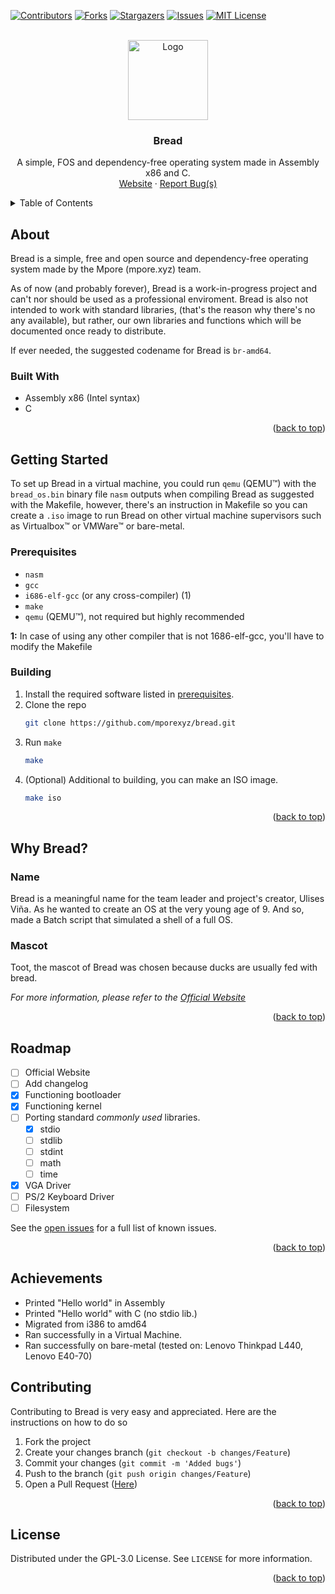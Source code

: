 <div id="top"></div>

[![Contributors][contributors-shield]][contributors-url] [![Forks][forks-shield]][forks-url] [![Stargazers][stars-shield]][stars-url] [![Issues][issues-shield]][issues-url] [![MIT License][license-shield]][license-url]

<br />

<div align="center">
  <a href="https://github.com/mporexyz/bread">
    <img src="https://i.imgur.com/qCGPXol.png" alt="Logo" width="128">
  </a>

  <h3 align="center">Bread</h3>

  <p align="center">
    A simple, FOS and dependency-free operating system made in Assembly x86 and C.
    <br />
    <a href="https://mpore.xyz/bread/">Website</a>
    ·
    <a href="https://github.com/mporexyz/bread/issues">Report Bug(s)</a>
  </p>

</div>

<details>
  <summary>Table of Contents</summary>
  <ol>
    <li>
      <a href="#about">About</a>
      <ul>
        <li><a href="#built-with">Built With</a></li>
      </ul>
    </li>
    <li>
      <a href="#getting-started">Getting Started</a>
      <ul>
        <li><a href="#prerequisites">Prerequisites</a></li>
        <li><a href="#building">Building</a></li>
      </ul>
    </li>
    <li><a href="#why">Why Bread?</a></li>
      <ul>
        <li><a href="#name">Name</a></li>
        <li><a href="#mascot">Mascot</a></li>
      </ul>
    <li><a href="#roadmap">Roadmap</a></li>
    <li><a href="#achievements">Achievements</a></li>
    <li><a href="#contributing">Contributing</a></li>
    <li><a href="#license">License</a></li>
  </ol>
</details>



## About

Bread is a simple, free and open source and dependency-free operating system made by the Mpore (mpore.xyz) team.

As of now (and probably forever), Bread is a work-in-progress project and can't nor should be used as a professional enviroment. Bread is also not intended to work with standard libraries, (that's the reason why there's no any available), but rather, our own libraries and functions which will be documented once ready to distribute.

If ever needed, the suggested codename for Bread is `br-amd64`.

### Built With

* Assembly x86 (Intel syntax)
* C

<p align="right">(<a href="#top">back to top</a>)</p>

## Getting Started

To set up Bread in a virtual machine, you could run `qemu` (QEMU™) with the `bread_os.bin` binary file `nasm` outputs when compiling Bread as suggested with the Makefile, however, there's an instruction in Makefile so you can create a `.iso` image to run Bread on other virtual machine supervisors such as Virtualbox™ or VMWare™ or bare-metal.

### Prerequisites

* `nasm`
* `gcc`
* `i686-elf-gcc` (or any cross-compiler) (1)
* `make`
* `qemu` (QEMU™), not required but highly recommended

**1:** In case of using any other compiler that is not 1686-elf-gcc, you'll have to modify the Makefile

### Building

1. Install the required software listed in <a href="#prerequisites">prerequisites</a>.
2. Clone the repo
   ```sh
   git clone https://github.com/mporexyz/bread.git
   ```
3. Run `make`
   ```sh
   make
   ```
4. (Optional) Additional to building, you can make an ISO image.
   ```sh
   make iso
   ```

<p align="right">(<a href="#top">back to top</a>)</p>



## Why Bread?

### Name

Bread is a meaningful name for the team leader and project's creator, Ulises Viña. As he wanted to create an OS at the very young age of 9. And so, made a Batch script that simulated a shell of a full OS.

### Mascot

Toot, the mascot of Bread was chosen because ducks are usually fed with bread.

_For more information, please refer to the [Official Website](https://mpore.xyz/bread)_

<p align="right">(<a href="#top">back to top</a>)</p>

## Roadmap

- [ ] Official Website
- [ ] Add changelog
- [x] Functioning bootloader
- [x] Functioning kernel
- [ ] Porting standard *commonly used* libraries.
    - [x] stdio
    - [ ] stdlib
    - [ ] stdint
    - [ ] math
    - [ ] time
- [x] VGA Driver
- [ ] PS/2 Keyboard Driver
- [ ] Filesystem

See the [open issues](https://github.com/mporexyz/bread/issues) for a full list of known issues.

<p align="right">(<a href="#top">back to top</a>)</p>

## Achievements

- Printed "Hello world" in Assembly
- Printed "Hello world" with C (no stdio lib.)
- Migrated from i386 to amd64
- Ran successfully in a Virtual Machine.
- Ran successfully on bare-metal (tested on: Lenovo Thinkpad L440, Lenovo E40-70)

## Contributing

Contributing to Bread is very easy and appreciated. Here are the instructions on how to do so

1. Fork the project
2. Create your changes branch (`git checkout -b changes/Feature`)
3. Commit your changes (`git commit -m 'Added bugs'`)
4. Push to the branch (`git push origin changes/Feature`)
5. Open a Pull Request (<a href="https://github.com/mporexyz/bread/pulls">Here</a>)

<p align="right">(<a href="#top">back to top</a>)</p>

## License

Distributed under the GPL-3.0 License. See `LICENSE` for more information.

<p align="right">(<a href="#top">back to top</a>)</p>

[contributors-shield]: https://img.shields.io/github/contributors/ulisesvina/bread?style=for-the-badge
[contributors-url]: https://github.com/ulisesvina/bread/graphs/contributors
[forks-shield]: https://img.shields.io/github/forks/ulisesvina/bread?style=for-the-badge
[forks-url]: https://github.com/ulisesvina/bread/network/members
[stars-shield]: https://img.shields.io/github/stars/ulisesvina/bread?style=for-the-badge
[stars-url]: https://github.com/ulisesvina/bread/stargazers
[issues-shield]: https://img.shields.io/github/issues/ulisesvina/bread?style=for-the-badge
[issues-url]: https://github.com/ulisesvina/bread/issues
[license-shield]: https://img.shields.io/github/license/ulisesvina/bread?style=for-the-badge
[license-url]: https://github.com/ulisesvina/bread/blob/master/LICENSE
